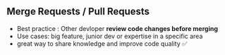 ## Merge Requests  / Pull Requests

- Best practice : Other devloper **review code changes before merging**
- Use cases: big feature, junior dev or expertise in a specific area
- great way to share knowledge and improve code quality ✅


